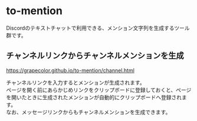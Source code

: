 # to-mention
Discordのテキストチャットで利用できる、メンション文字列を生成するツール群です。  

## チャンネルリンクからチャンネルメンションを生成
https://grapecolor.github.io/to-mention/channel.html  
  
チャンネルリンクを入力するとメンションが生成されます。  
ページを開く前にあらかじめリンクをクリップボードに登録しておくと、ページを開いたときに生成されたメンションが自動的にクリップボードへ登録されます。  
なお、メッセージリンクからもチャンネルメンションを生成できます。  

